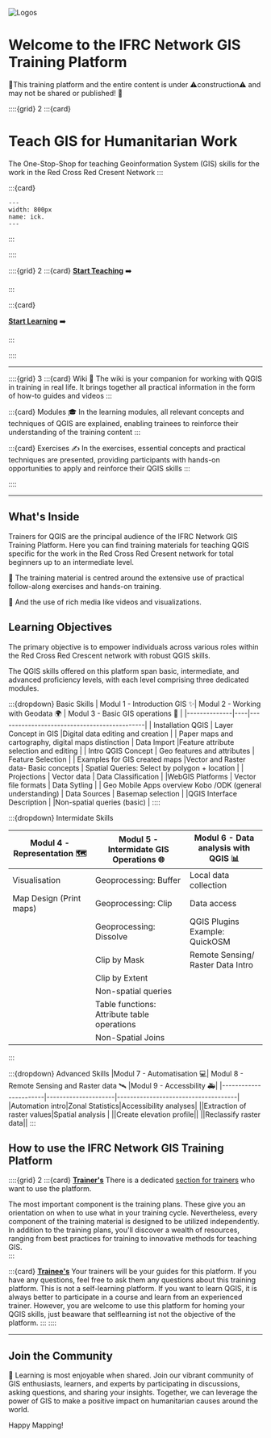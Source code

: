 
![Logos](../fig/TRC_RC_Logos.svg)
# Welcome to the IFRC Network GIS Training Platform

🚧This training platform and the entire content is under ⚠️construction⚠️ and may not be shared or published! 🚧 

::::{grid} 2
:::{card}
# Teach GIS for Humanitarian Work

The One-Stop-Shop for teaching Geoinformation System (GIS) skills for the work in the Red Cross Red Cresent Network
:::

:::{card}

```{figure} /fig/Training_Somalia.JPG
---
width: 800px
name: ick.
---

```


:::

::::


::::{grid} 2
:::{card}
__[Start Teaching](/content/Trainers_corner/en_how_to_training.md)__ ➡️

:::

:::{card}

__[Start Learning](/content/Modul_1/en_qgis_theorie.md)__ ➡️

:::

::::
___



::::{grid} 3
:::{card} Wiki 📖
The wiki is your companion for working with QGIS in training in real life. It brings together all practical information in the form of how-to guides and videos
:::

:::{card} Modules 🎓
In the learning modules, all relevant concepts and techniques of QGIS are explained, enabling trainees to reinforce their understanding of the training content
:::

:::{card} Exercises ✍️
In the exercises, essential concepts and practical techniques are presented, providing participants with hands-on opportunities to apply and reinforce their QGIS skills
:::

::::
___


## What's Inside

Trainers for QGIS are the principal audience of the IFRC Network GIS Training Platform. Here you can find training materials for teaching QGIS specific for the work in the Red Cross Red Cresent network for total beginners up to an intermediate level.

🙌 The training material is centred around the extensive use of practical follow-along exercises and hands-on training. 

🎥 And the use of rich media like videos and visualizations. 

## Learning Objectives

The primary objective is to empower individuals across various roles within the Red Cross Red Crescent network with robust QGIS skills. 

The QGIS skills offered on this platform span basic, intermediate, and advanced proficiency levels, with each level comprising three dedicated modules.

:::{dropdown} Basic Skills
| Modul 1 -  Introduction GIS ✨| Modul 2 - Working with Geodata 🌍 | Modul 3 - Basic GIS operations 📍 |
|--------------|----|---------------------------------------------|
| Installation QGIS                                     | Layer Concept in GIS    |Digital data editing  and creation   |
| Paper maps and cartography, digital maps distinction |  Data Import           |Feature attribute selection and editing   |
| Intro QGIS Concept         | Geo features and attributes     | Feature Selection      |
| Examples for GIS created  maps |Vector and Raster data- Basic concepts | Spatial Queries: Select by polygon + location                                |
| Projections   | Vector data                              |   Data  Classification                          |
|WebGIS Platforms  | Vector file formats       | Data Sytling                          |
| Geo Mobile Apps overview Kobo /ODK (general understanding)                            | Data Sources                      |  Basemap selection               |
|QGIS Interface Description   |                |Non-spatial queries (basic)    |
::::
  
:::{dropdown} Intermidate Skills

|Modul 4 - Representation 🗺️ |  Modul 5 - Intermidate GIS Operations 🌐| Modul 6 - Data analysis with QGIS 📊  |
|-----------------------|---------------------|-------------------------------------|
|Visualisation |Geoprocessing: Buffer|Local data collection|
|Map Design (Print maps)|Geoprocessing: Clip |Data access   |
||Geoprocessing: Dissolve   |QGIS Plugins Example: QuickOSM  |
||Clip by Mask|Remote Sensing/ Raster Data Intro|
||Clip by Extent  |||
||Non-spatial queries ||
||Table functions: Attribute table operations||
||Non-Spatial Joins  ||
:::

:::{dropdown} Advanced Skills
|Modul 7 - Automatisation 💻| Modul 8 - Remote Sensing and Raster data 🛰️ |Modul 9 - Accessbility 🚑|
|-----------------------|---------------------|-------------------------------------|
|Automation intro|Zonal Statistics|Accessibility analyses|
||Extraction of raster values|Spatial analysis |
||Create elevation profile||
||Reclassify raster data||
:::


## How to use the IFRC Network GIS Training Platform


::::{grid} 2
:::{card} __[Trainer's](/content/Trainers_corner/en_how_to_training.md)__ 
There is a dedicated [section for trainers](/content/Trainers_corner/en_how_to_training.md) who want to use the platform.

The most important component is the training plans. These give you an orientation on when to use what in your training cycle.
Nevertheless, every component of the training material is designed to be utilized independently. In addition to the training plans, you'll discover a wealth of resources, ranging from best practices for training to innovative methods for teaching GIS.   
:::

:::{card} __[Trainee's](/content/Modul_1/en_qgis_theorie.md)__ 
Your trainers will be your guides for this platform. If you have any questions, feel free to ask them any questions about this training platform.
This is not a self-learning platform. If you want to learn QGIS, it is always better to participate in a course and learn from an experienced trainer. However, you are welcome to use this platform for homing your QGIS skills, just beaware that selflearning ist not the objective of the platform.
:::
::::
___



## Join the Community

🤝 Learning is most enjoyable when shared. Join our vibrant community of GIS enthusiasts, learners, and experts by participating in discussions, asking questions, and sharing your insights. Together, we can leverage the power of GIS to make a positive impact on humanitarian causes around the world.


Happy Mapping!
